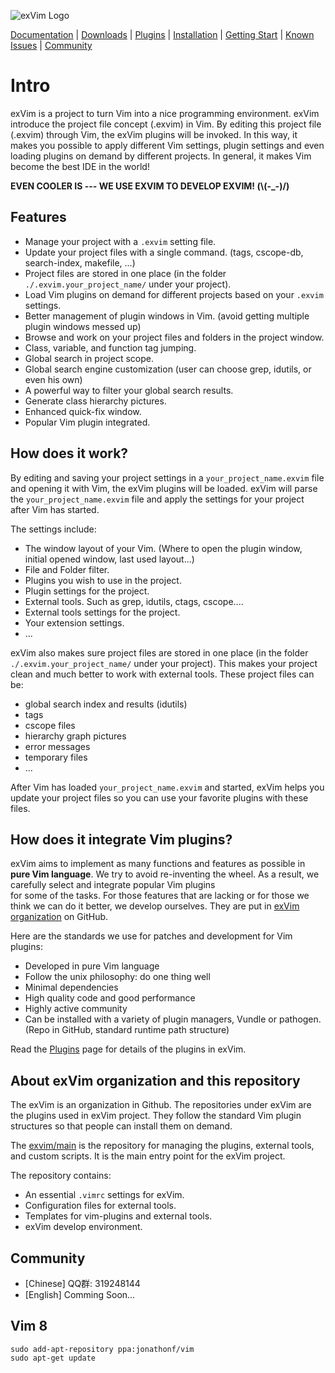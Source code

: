 ![exVim Logo](http://exvim.github.io/images/logo.png)

[Documentation](http://exvim.github.io/docs/) |
[Downloads](http://exvim.github.io/downloads/) |
[Plugins](http://exvim.github.io/docs/plugins/) |
[Installation](http://exvim.github.io/docs/install/) |
[Getting Start](http://exvim.github.io/docs/getting-start/) |
[Known Issues](http://exvim.github.io/docs/known-issues/) |
[Community](#community)

# Intro

exVim is a project to turn Vim into a nice programming environment. exVim introduce the project file concept (.exvim) in Vim. By editing this project file (.exvim) through Vim, the exVim plugins will be invoked. In this way, it makes you possible to apply different Vim settings, plugin settings and even loading plugins on demand by different projects. In general, it makes Vim become the best IDE in the world!

**EVEN COOLER IS --- WE USE EXVIM TO DEVELOP EXVIM! (\\(-_-)/)**

## Features

- Manage your project with a `.exvim` setting file.
- Update your project files with a single command. (tags, cscope-db, search-index, makefile, ...)
- Project files are stored in one place (in the folder `./.exvim.your_project_name/` under your project).
- Load Vim plugins on demand for different projects based on your `.exvim` settings.
- Better management of plugin windows in Vim. (avoid getting multiple plugin windows messed up)  
- Browse and work on your project files and folders in the project window.
- Class, variable, and function tag jumping.
- Global search in project scope. 
- Global search engine customization (user can choose grep, idutils, or even his own)
- A powerful way to filter your global search results.
- Generate class hierarchy pictures. 
- Enhanced quick-fix window.
- Popular Vim plugin integrated.

## How does it work?

By editing and saving your project settings in a `your_project_name.exvim` file and opening it with Vim, the exVim plugins will be loaded. exVim will parse the `your_project_name.exvim` file and apply the settings for your project after Vim
has started.

The settings include:

- The window layout of your Vim. (Where to open the plugin window, initial opened window, last used layout...)
- File and Folder filter.
- Plugins you wish to use in the project.
- Plugin settings for the project.
- External tools. Such as grep, idutils, ctags, cscope....
- External tools settings for the project.
- Your extension settings.
- ...

exVim also makes sure project files are stored in one place (in the folder `./.exvim.your_project_name/` under your project). 
This makes your project clean and much better to work with external tools. These project files can be:

- global search index and results (idutils)
- tags
- cscope files
- hierarchy graph pictures
- error messages
- temporary files
- ...

After Vim has loaded `your_project_name.exvim` and started, exVim helps you update your project files so you 
can use your favorite plugins with these files.

## How does it integrate Vim plugins?

exVim aims to implement as many functions and features as possible in **pure Vim language**. 
We try to avoid re-inventing the wheel. As a result, we carefully select and integrate popular Vim plugins  
for some of the tasks. For those features that are lacking or for those we think we can do it better, 
we develop ourselves. They are put in [exVim organization](https://github.com/exvim) on GitHub.

Here are the standards we use for patches and development for Vim plugins:

- Developed in pure Vim language
- Follow the unix philosophy: do one thing well 
- Minimal dependencies 
- High quality code and good performance
- Highly active community
- Can be installed with a variety of plugin managers, Vundle or pathogen. (Repo in GitHub, standard runtime path structure)

Read the [Plugins](http://exvim.github.io/docs/plugins/) page for details of the plugins
in exVim.

## About exVim organization and this repository

The exVim is an organization in Github. The repositories under exVim are the plugins used in
exVim project. They follow the standard Vim plugin structures so that people can install them on
demand.

The [exvim/main](https://github.com/exvim/main#installation) is the repository for 
managing the plugins, external tools, and custom scripts. It is the main entry point for the
exVim project. 

The repository contains:

- An essential `.vimrc` settings for exVim.
- Configuration files for external tools.
- Templates for vim-plugins and external tools.
- exVim develop environment.

## Community

- [Chinese] QQ群: 319248144
- [English] Comming Soon...

## Vim 8
```
sudo add-apt-repository ppa:jonathonf/vim
sudo apt-get update
```

